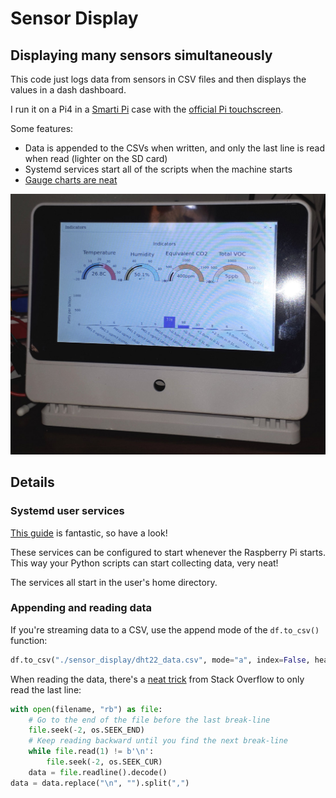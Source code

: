 # Sensor Display

## Displaying many sensors simultaneously

This code just logs data from sensors in CSV files and then displays the values in a dash dashboard.

I run it on a Pi4 in a [Smarti Pi](https://smarticase.com/products/smartipi-touch-pro) case with the [official Pi touchscreen](https://www.raspberrypi.com/products/raspberry-pi-touch-display/).

Some features:

  * Data is appended to the CSVs when written, and only the last line is read when read (lighter on the SD card)
  * Systemd services start all of the scripts when the machine starts
  * [Gauge charts are neat](https://plotly.com/python/indicator/)

![A photo of the dashboard in the Smarti Pi case](./dashboard.jpg)

## Details

### Systemd user services

[This guide](https://github.com/torfsen/python-systemd-tutorial) is fantastic, so have a look!

These services can be configured to start whenever the Raspberry Pi starts. This way your Python scripts can start collecting data, very neat!

The services all start in the user's home directory.

### Appending and reading data

If you're streaming data to a CSV, use the append mode of the `df.to_csv()` function:

```python
df.to_csv("./sensor_display/dht22_data.csv", mode="a", index=False, header=False)
```

When reading the data, there's a [neat trick]() from Stack Overflow to only read the last line:

```python
with open(filename, "rb") as file:
    # Go to the end of the file before the last break-line
    file.seek(-2, os.SEEK_END) 
    # Keep reading backward until you find the next break-line
    while file.read(1) != b'\n':
        file.seek(-2, os.SEEK_CUR) 
    data = file.readline().decode()
data = data.replace("\n", "").split(",")
```
